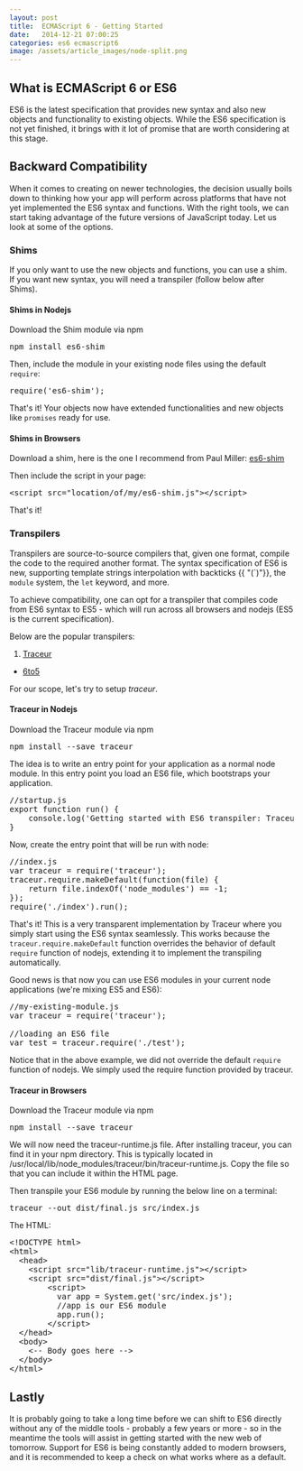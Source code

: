 ```yaml
---
layout: post
title:  ECMAScript 6 - Getting Started
date:   2014-12-21 07:00:25
categories: es6 ecmascript6
image: /assets/article_images/node-split.png
---
```


## What is ECMAScript 6 or ES6

ES6 is the latest specification that provides new syntax and also new objects and functionality to existing objects. While the ES6 specification is not yet finished, it brings with it lot of promise that are worth considering at this stage.

## Backward Compatibility

When it comes to creating on newer technologies, the decision usually boils down to thinking how your app will perform across platforms that have not yet implemented the ES6 syntax and functions. With the right tools, we can start taking advantage of the future versions of JavaScript today. Let us look at some of the options.

### Shims

If you only want to use the new objects and functions, you can use a shim. If you want new syntax, you will need a transpiler (follow below after Shims).

#### Shims in Nodejs

Download the Shim module via npm

<pre>npm install es6-shim</pre>

Then, include the module in your existing node files using the default `require`:

<pre>require('es6-shim');</pre>

That's it! Your objects now have extended functionalities and new objects like `promises` ready for use.

#### Shims in Browsers

Download a shim, here is the one I recommend from Paul Miller: <a href="https://github.com/paulmillr/es6-shim/" target="_blank">es6-shim</a>

Then include the script in your page:

<pre>&lt;script src="location/of/my/es6-shim.js"&gt;&lt;/script&gt;</pre>

That's it!


### Transpilers

Transpilers are source-to-source compilers that, given one format, compile the code to the required another format.
The syntax specification of ES6 is new, supporting template strings interpolation with backticks {{ "(\`)"}}, the `module` system, the `let` keyword, and more.

To achieve compatibility, one can opt for a transpiler that compiles code from ES6 syntax to ES5 - which will run across all browsers and nodejs (ES5 is the current specification).

Below are the popular transpilers:

1. <a href="https://github.com/google/traceur-compiler" target="_blank">Traceur</a>
* <a href="https://6to5.org/index.html" target="_blank">6to5</a>

For our scope, let's try to setup *traceur*.

#### Traceur in Nodejs

Download the Traceur module via npm

<pre>npm install --save traceur</pre>

The idea is to write an entry point for your application as a normal node module. In this entry point you load an ES6 file, which bootstraps your application.

<pre>
//startup.js
export function run() {
 	console.log('Getting started with ES6 transpiler: Traceur');
}
</pre>

Now, create the entry point that will be run with node:

<pre>
//index.js
var traceur = require('traceur');
traceur.require.makeDefault(function(file) {
 	return file.indexOf('node_modules') == -1;
});
require('./index').run();
</pre>

That's it! This is a very transparent implementation by Traceur where you simply start using the ES6 syntax seamlessly. This works because the `traceur.require.makeDefault` function overrides the behavior of default `require` function of nodejs, extending it to implement the transpiling automatically.

Good news is that now you can use ES6 modules in your current node applications (we're mixing ES5 and ES6):

<pre>
//my-existing-module.js
var traceur = require('traceur');

//loading an ES6 file
var test = traceur.require('./test');
</pre>

Notice that in the above example, we did not override the default `require` function of nodejs. We simply used the require function provided by traceur.

#### Traceur in Browsers

Download the Traceur module via npm

<pre>npm install --save traceur</pre>

We will now need the traceur-runtime.js file. After installing traceur, you can find it in your npm directory. This is typically located in /usr/local/lib/node_modules/traceur/bin/traceur-runtime.js. Copy the file so that you can include it within the HTML page.

Then transpile your ES6 module by running the below line on a terminal:

<pre>traceur --out dist/final.js src/index.js</pre>

The HTML:
<pre>
&lt;!DOCTYPE html&gt;
&lt;html&gt;
  &lt;head&gt;
    &lt;script src="lib/traceur-runtime.js"&gt;&lt;/script&gt;
    &lt;script src="dist/final.js"&gt;&lt;/script&gt;
	    &lt;script&gt;
	      var app = System.get('src/index.js');
	      //app is our ES6 module
	      app.run();
	    &lt;/script&gt;
  &lt;/head&gt;
  &lt;body&gt;
  	&lt;-- Body goes here --&gt;
  &lt;/body&gt;
&lt;/html&gt;
</pre>


## Lastly

It is probably going to take a long time before we can shift to ES6 directly without any of the middle tools - probably a few years or more - so in the meantime the tools will assist in getting started with the new web of tomorrow. Support for ES6 is being constantly added to modern browsers, and it is recommended to keep a check on what works where as a default.